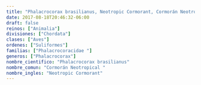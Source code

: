 ```yaml
---
title: "Phalacrocorax brasilianus, Neotropic Cormorant, Cormorán Neotropical "
date: 2017-08-18T20:46:32-06:00
draft: false
reinos: ["Animalia"]
divisiones: ["Chordata"]
clases: ["Aves"]
ordenes: ["Suliformes"]
familias: ["Phalacrocoracidae "]
generos: ["Phalacrocorax"]
nombre_cientifico: "Phalacrocorax brasilianus"
nombre_comun: "Cormorán Neotropical "
nombre_ingles: "Neotropic Cormorant"
---
```

